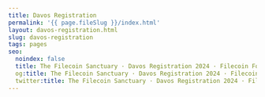 ```yaml
---
title: Davos Registration
permalink: '{{ page.fileSlug }}/index.html'
layout: davos-registration.html
slug: davos-registration
tags: pages
seo:
  noindex: false
  title: The Filecoin Sanctuary · Davos Registration 2024 · Filecoin Foundation
  og:title: The Filecoin Sanctuary · Davos Registration 2024 · Filecoin Foundation
  twitter:title: The Filecoin Sanctuary · Davos Registration 2024 · Filecoin Foundation
---
```



